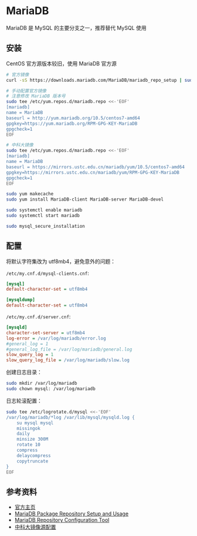 # MariaDB

MariaDB 是 MySQL 的主要分支之一，推荐替代 MySQL 使用

## 安装

CentOS 官方源版本较旧，使用 MariaDB 官方源

```bash
# 官方镜像
curl -sS https://downloads.mariadb.com/MariaDB/mariadb_repo_setup | sudo bash

# 手动配置官方镜像
# 注意修改 MariaDB 版本号
sudo tee /etc/yum.repos.d/mariadb.repo <<-'EOF'
[mariadb]
name = MariaDB
baseurl = http://yum.mariadb.org/10.5/centos7-amd64
gpgkey=https://yum.mariadb.org/RPM-GPG-KEY-MariaDB
gpgcheck=1
EOF

# 中科大镜像
sudo tee /etc/yum.repos.d/mariadb.repo <<-'EOF'
[mariadb]
name = MariaDB
baseurl = https://mirrors.ustc.edu.cn/mariadb/yum/10.5/centos7-amd64
gpgkey=https://mirrors.ustc.edu.cn/mariadb/yum/RPM-GPG-KEY-MariaDB
gpgcheck=1
EOF

sudo yum makecache
sudo yum install MariaDB-client MariaDB-server MariaDB-devel

sudo systemctl enable mariadb
sudo systemctl start mariadb

sudo mysql_secure_installation
```

## 配置

将默认字符集改为 utf8mb4，避免意外的问题：

`/etc/my.cnf.d/mysql-clients.cnf`:

```ini
[mysql]
default-character-set = utf8mb4

[mysqldump]
default-character-set = utf8mb4
```

`/etc/my.cnf.d/server.cnf`:

```ini
[mysqld]
character-set-server = utf8mb4
log-error = /var/log/mariadb/error.log
#general_log = 1
#general_log_file = /var/log/mariadb/general.log
slow_query_log = 1
slow_query_log_file = /var/log/mariadb/slow.log
```

创建日志目录：

```bash
sudo mkdir /var/log/mariadb
sudo chown mysql: /var/log/mariadb
```

日志轮滚配置：

```bash
sudo tee /etc/logrotate.d/mysql <<-'EOF'
/var/log/mariadb/*log /var/lib/mysql/mysqld.log {
    su mysql mysql
    missingok
    daily
    minsize 300M
    rotate 10
    compress
    delaycompress
    copytruncate
}
EOF
```

## 参考资料

* [官方主页](https://mariadb.org/)
* [MariaDB Package Repository Setup and Usage](https://mariadb.com/kb/en/library/mariadb-package-repository-setup-and-usage/)
* [MariaDB Repository Configuration Tool](https://downloads.mariadb.org/mariadb/repositories)
* [中科大镜像源配置](https://lug.ustc.edu.cn/wiki/mirrors/help/mariadb)
